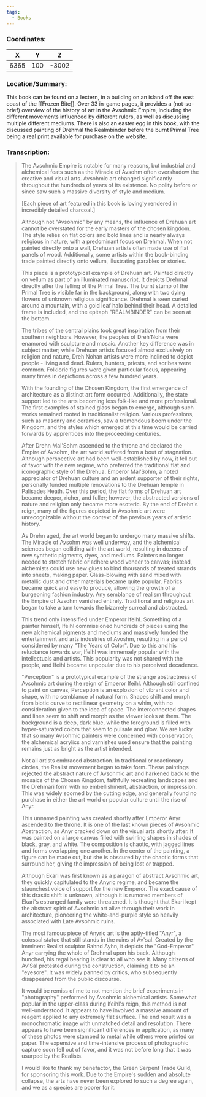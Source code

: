 ```yaml
---
tags:
  - Books
---
```


### Coordinates:
| **X** | **Y**| **Z** |
|:-----:|:----:|:-----:|
|6365  |100   |-3002  |

### Location/Summary:
This book can be found on a lectern, in a building on an island off the east coast of the [[Frozen Bite]]. Over 33 in-game pages, it provides a (not-so-brief) overview of the history of art in the Avsohmic Empire, including the different movements influenced by different rulers, as well as discussing multiple different mediums. There is also an easter egg in this book, with the discussed painting of Drehmal the Realmbinder before the burnt Primal Tree being a real print available for purchase on the website.

### Transcription:
> The Avsohmic Empire is notable for many reasons, but industrial and alchemical feats such as the Miracle of Avsohm often overshadow the creative and visual arts. Avsohmic art changed significantly throughout the hundreds of years of its existence.
> No polity before or since saw such a massive diversity of style and medium.
>
> [Each piece of art featured in this book is lovingly rendered in incredibly detailed charcoal.]
>
> Although not "Avsohmic" by any means, the influence of Drehuan art cannot be overstated for the early masters of the chosen kingdom. The style relies on flat colors and bold lines and is nearly always religious in nature, with a predominant focus on Drehmal. When not painted directly onto a wall, Drehuan artists often made use of flat panels of wood. Additionally, some artists within the book-binding trade painted directly onto vellum, illustrating parables or stories.
>
> This piece is a prototypical example of Drehuan art. Painted directly on vellum as part of an illuminated manuscript, It depicts Drehmal directly after the felling of the Primal Tree. The burnt stump of the Primal Tree is visible far in the background, along with two dying flowers of unknown religious significance. Drehmal is seen curled around a mountain, with a gold leaf halo behind their head. A detailed frame is included, and the epitaph "REALMBINDER" can be seen at the bottom.
>
> The tribes of the central plains took great inspiration from their southern neighbors. However, the peoples of Dreh'Noha were enamored with sculpture and mosaic. Another key difference was in subject matter; while Drehuan artists focused almost exclusively on religion and nature, Dreh'Nohan artists were more inclined to depict people - living and dead. Rulers, hunters, priests, and scribes were common. Folkloric figures were given particular focus, appearing many times in depictions across a few hundred years.
>
> With the founding of the Chosen Kingdom, the first emergence of architecture as a distinct art form occurred. Additionally, the state support led to the arts becoming less folk-like and more professional. The first examples of stained glass began to emerge, although such works remained rooted in traditionalist religion. Various professions, such as masonry and ceramics, saw a tremendous boom under the Kingdom, and the styles which emerged at this time would be carried forwards by apprentices into the proceeding centuries.
>
> After Drehn Mal'Sohm ascended to the throne and declared the Empire of Avsohm, the art world suffered from a bout of stagnation. Although perspective art had been well-established by now, it fell out of favor with the new regime, who preferred the traditional flat and iconographic style of the Drehua. Emperor Mal'Sohm, a noted appreciator of Drehuan culture and an ardent supporter of their rights, personally funded multiple renovations to the Drehuan temple in Palisades Heath. Over this period, the flat forms of Drehuan art became deeper, richer, and fuller; however, the abstracted versions of nature and religion only became more esoteric. By the end of Drehn's reign, many of the figures depicted in Avsohmic art were unrecognizable without the context of the previous years of artistic history.
>
> As Drehn aged, the art world began to undergo many massive shifts. The Miracle of Avsohm was well underway, and the alchemical sciences began colliding with the art world, resulting in dozens of new synthetic pigments, dyes, and mediums. Painters no longer needed to stretch fabric or adhere wood veneer to canvas; instead, alchemists could use new glues to bind thousands of treated strands into sheets, making paper. Glass-blowing with sand mixed with metallic dust and other materials became quite popular. Fabrics became quick and easy to produce, allowing the growth of a burgeoning fashion industry. Any semblance of realism throughout the Empire of Avsohm vanished entirely. Traditional and religious art began to take a turn towards the bizarrely surreal and abstracted.
>
> This trend only intensified under Emperor Ifeihl. Something of a painter himself, Ifeihl commissioned hundreds of pieces using the new alchemical pigments and mediums and massively funded the entertainment and arts industries of Avoshm, resulting in a period considered by many "The Years of Color". Due to this and his reluctance towards war, Ifeihl was immensely popular with the intellectuals and artists. This popularity was not shared with the people, and Ifeihl became unpopular due to his perceived decadence.
>
> "Perception" is a prototypical example of the strange abstractness of Avsohmic art during the reign of Emperor Ifeihl. Although still confined to paint on canvas, Perception is an explosion of vibrant color and shape, with no semblance of natural form. Shapes shift and morph from biotic curve to rectilinear geometry on a whim, with no consideration given to the idea of space. The interconnected shapes and lines seem to shift and morph as the viewer looks at them. The background is a deep, dark blue, while the foreground is filled with hyper-saturated colors that seem to pulsate and glow. We are lucky that so many Avsohmic painters were concerned with conservation; the alchemical acrylics and varnishes used ensure that the painting remains just as bright as the artist intended.
>
> Not all artists embraced abstraction. In traditional or reactionary circles, the Realist movement began to take form. These paintings rejected the abstract nature of Avsohmic art and harkened back to the mosaics of the Chosen Kingdom, faithfully recreating landscapes and the Drehmari form with no embellishment, abstraction, or impression. This was widely scorned by the cutting edge, and generally found no purchase in either the art world or popular culture until the rise of Anyr.
>
> This unnamed painting was created shortly after Emperor Anyr ascended to the throne. It is one of the last known pieces of Avsohmic Abstraction, as Anyr cracked down on the visual arts shortly after. It was painted on a large canvas filled with swirling shapes in shades of black, gray, and white. The composition is chaotic, with jagged lines and forms overlapping one another. In the center of the painting, a figure can be made out, but she is obscured by the chaotic forms that surround her, giving the impression of being lost or trapped.
>
> Although Ekari was first known as a paragon of abstract Avsohmic art, they quickly capitulated to the Anyric regime, and became the staunchest voice of support for the new Emperor. The exact cause of this drastic shift is unknown, although it is rumored members of Ekari's estranged family were threatened. It is thought that Ekari kept the abstract spirit of Avsohmic art alive through their work in architecture, pioneering the white-and-purple style so heavily associated with Late Avsohmic ruins.
>
> The most famous piece of Anyric art is the aptly-titled "Anyr", a colossal statue that still stands in the ruins of Av'sal. Created by the imminent Realist sculptor Rahnd Ayhn, it depicts the "God-Emperor" Anyr carrying the whole of Drehmal upon his back. Although hunched, his regal bearing is clear to all who see it. Many citizens of Av'Sal protested during the construction, claiming it to be an "eyesore". It was widely panned by critics, who subsequently disappeared from the public discourse.
>
> It would be remiss of me to not mention the brief experiments in "photography" performed by Avsohmic alchemical artists. Somewhat popular in the upper-class during Ifeihl's reign, this method is not well-understood. It appears to have involved a massive amount of reagent applied to any extremely flat surface. The end result was a monochromatic image with unmatched detail and resolution. There appears to have been significant differences in application, as many of these photos were stamped to metal while others were printed on paper. The expensive and time-intensive process of photographic capture soon fell out of favor, and it was not before long that it was usurped by the Realists.
>
> I would like to thank my benefactor, the Green Serpent Trade Guild, for sponsoring this work. Due to the Empire's sudden and absolute collapse, the arts have never been explored to such a degree again, and we as a species are poorer for it.

